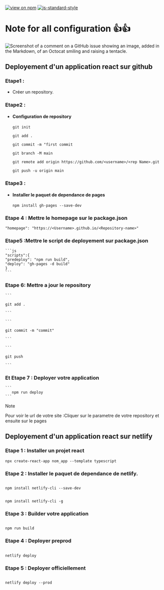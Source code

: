 [![view on npm](https://badgen.net/npm/v/command-line-args)](https://www.npmjs.org/package/command-line-args)
[![js-standard-style](https://img.shields.io/badge/code%20style-standard-brightgreen.svg)](#)

# Note for all configuration :+1::+1:

![Screenshot of a comment on a GitHub issue showing an image, added in the Markdown, of an Octocat smiling and raising a tentacle.](https://myoctocat.com/assets/images/base-octocat.svg)

## Deployement d'un application react sur github

### Etape1 :

- Créer un repository.

### Etape2 :

- #### Configuration de repository

  ```
  git init
  ```

  ```
  git add .
  ```

  ```
  git commit -m "first commit
  ```

  ```
  git branch -M main
  ```

  ```
  git remote add origin https://github.com/<username>/<rep Name>.git
  ```

  ```
  git push -u origin main
  ```

### Etape3 :

- #### Installer le paquet de dependance de pages

  ```
  npm install gh-pages --save-dev
  ```

### Etape 4 : Mettre le homepage sur le package.json

```
"homepage": "https://<Username>.github.io/<Repository-name>"
```

### Etape5 :Mettre le script de deployement sur package.json

    ```js
    "scripts":{
    "predeploy": "npm run build",
    "deploy": "gh-pages -d build"
    }
    ```

### Etape 6: Mettre a jour le repository

    ```

    git add .

    ```

    ```

    git commit -m "commit"

    ```

    ```

    git push

    ```

### Et Etape 7 : Deployer votre application

    ```
       npm run deploy
    ```

> [!NOTE]
> Pour voir le url de votre site :Cliquer sur le parametre de votre repository et ensuite sur le pages

## Deployement d'un application react sur netlify

### Etape 1 : Installer un projet react

```
npx create-react-app nom_app --template typescript

```

### Etape 2 : Installer le paquet de dependance de netlify.

```

npm install netlify-cli --save-dev

```

```

npm install netlify-cli -g

```

### Etape 3 : Builder votre application

```

npm run build

```

### Etape 4 : Deployer preprod

```

netlify deploy

```

### Etape 5 : Deployer officiellement

```

netlify deploy --prod

```
